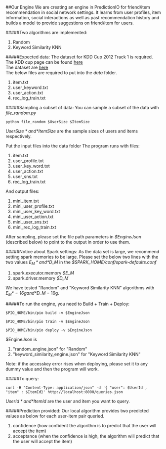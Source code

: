 ##Our Engine
We are creating an engine in PredictionIO for friend/item recommendation in social network settings. It learns from user profiles, item information, social interactions as well as past recommendation history and builds a model to provide suggestions on friend/item for users.

#####Two algorithms are implemented:
1. Random
2. Keyword Similarity KNN

#####Expected data:
The dataset for KDD Cup 2012 Track 1 is required. <br />
The KDD cup page can be found <a href="https://www.kddcup2012.org/c/kddcup2012-track1">here</a><br />
The dataset are <a href="https://www.kddcup2012.org/c/kddcup2012-track1/data">here</a><br />
The below files are required to put into the *data* folder.

1. item.txt
2. user_keyword.txt
3. user_action.txt
4. rec_log_train.txt

#####Sampling a subset of data:
You can sample a subset of the data with *file_random.py*
```
python file_random $UserSize $ItemSize
```
*$UserSize* and *$ItemSize* are the sample sizes of users and items respectively.

Put the input files into the data folder
The program runs with files:
1. item.txt
2. user_profile.txt
3. user_key_word.txt
4. user_action.txt
5. user_sns.txt
6. rec_log_train.txt

And output files:
1. mini_item.txt
2. mini_user_profile.txt
3. mini_user_key_word.txt
4. mini_user_action.txt
5. mini_user_sns.txt
6. mini_rec_log_train.txt

After sampling, please set the file path parameters in *$EngineJson* (described below) to point to the output in order to use them.

#####Notice about Spark settings:
As the data set is large, we recommend setting spark memories to be large. Please set the below two lines with the two values *$E_M* and *$D_M* in the *$SPARK_HOME/conf/spark-defaults.conf*

1. spark.executor.memory *$E_M*
2. spark.driver.memory *$D_M*

We have tested "Random" and "Keyword Similarity KNN" algorithms with *$E_M* = 16g and *$D_M* = 16g.

#####To run the engine, you need to Build + Train + Deploy:
```
$PIO_HOME/bin/pio build -v $EngineJson

$PIO_HOME/bin/pio train -v $EngineJson

$PIO_HOME/bin/pio deploy -v $EngineJson
```

$EngineJson is

1. "random_engine.json" for "Random"
2. "keyword_similarity_engine.json" for "Keyword Similarity KNN"

Note: if the accesskey error rises when deploying, please set it to any dummy value and then the program will work.

#####To query:
```
curl -H "Content-Type: application/json" -d '{ "user": $UserId , "item" : $ItemId}' http://localhost:8000/queries.json
```

*$UserId* and *$ItemId* are the user and item you want to query.

#####Prediction provided:
Our local algorithm provides two predicted values as below for each user-item pair queried.

1. confidence (how confident the algorithm is to predict that the user will accept the item)
2. acceptance (when the confidence is high, the algorithm will predict that the user will accept the item)

